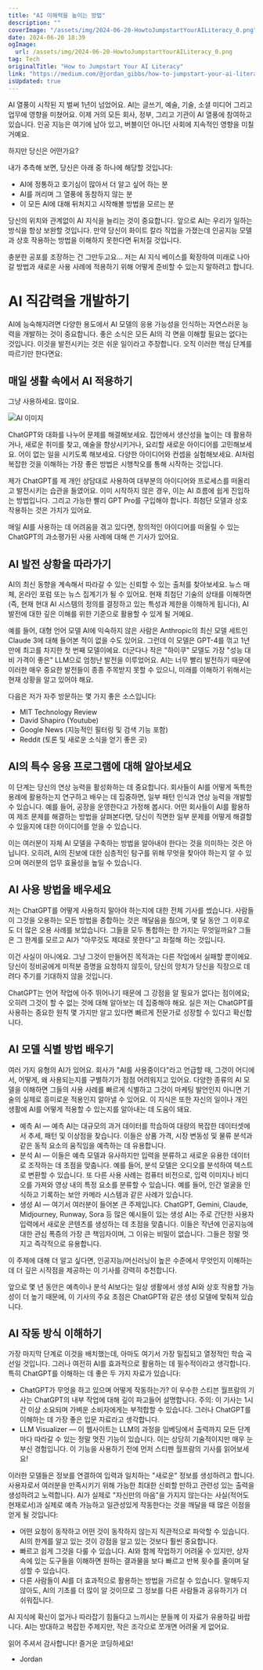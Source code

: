 ```yaml
---
title: "AI 이해력을 높이는 방법"
description: ""
coverImage: "/assets/img/2024-06-20-HowtoJumpstartYourAILiteracy_0.png"
date: 2024-06-20 18:39
ogImage: 
  url: /assets/img/2024-06-20-HowtoJumpstartYourAILiteracy_0.png
tag: Tech
originalTitle: "How to Jumpstart Your AI Literacy"
link: "https://medium.com/@jordan_gibbs/how-to-jumpstart-your-ai-literacy-45a7113ec198"
isUpdated: true
---
```






AI 열풍이 시작된 지 벌써 1년이 넘었어요. AI는 글쓰기, 예술, 기술, 소셜 미디어 그리고 업무에 영향을 미쳤어요. 이제 거의 모든 회사, 정부, 그리고 기관이 AI 열풍에 참여하고 있습니다. 인공 지능은 여기에 남아 있고, 버블이던 아니던 사회에 지속적인 영향을 미칠 거예요.

하지만 당신은 어떤가요?

내가 추측해 보면, 당신은 아래 중 하나에 해당할 것입니다:

- AI에 정통하고 호기심이 많아서 더 알고 싶어 하는 분
- AI를 꺼리며 그 열풍에 동참하지 않는 분
- 이 모든 AI에 대해 뒤처지고 시작해볼 방법을 모르는 분

<div class="content-ad"></div>

당신의 위치와 관계없이 AI 지식을 늘리는 것이 중요합니다. 앞으로 AI는 우리가 일하는 방식을 항상 보완할 것입니다. 만약 당신이 화이트 칼라 직업을 가졌는데 인공지능 모델과 상호 작용하는 방법을 이해하지 못한다면 뒤처질 것입니다.

충분한 공포를 조장하는 건 그만두고요... 저는 AI 지식 베이스를 확장하여 미래로 나아갈 방법과 새로운 사용 사례에 적용하기 위해 어떻게 준비할 수 있는지 말하려고 합니다.

# AI 직감력을 개발하기

AI에 능숙해지려면 다양한 용도에서 AI 모델의 응용 가능성을 인식하는 자연스러운 능력을 개발하는 것이 중요합니다. 좋은 소식은 모든 AI의 각 면을 이해할 필요는 없다는 것입니다. 이것을 발전시키는 것은 쉬운 일이라고 주장합니다. 오직 이러한 핵심 단계를 따르기만 한다면요:

<div class="content-ad"></div>

## 매일 생활 속에서 AI 적용하기

그냥 사용하세요. 많이요.

![AI 이미지](/assets/img/2024-06-20-HowtoJumpstartYourAILiteracy_0.png)

ChatGPT와 대화를 나누어 문제를 해결해보세요. 집안에서 생산성을 높이는 데 활용하거나, 새로운 취미를 찾고, 예술을 향상시키거나, 요리할 새로운 아이디어를 고민해보세요. 어이 없는 일을 시키도록 해보세요. 다양한 아이디어와 컨셉을 실험해보세요. AI처럼 복잡한 것을 이해하는 가장 좋은 방법은 시행착오를 통해 시작하는 것입니다.

<div class="content-ad"></div>

제가 ChatGPT를 제 개인 상담대로 사용하여 대부분의 아이디어와 프로세스를 떠올리고 발전시키는 습관을 들였어요. 이미 시작하지 않은 경우, 이는 AI 흐름에 쉽게 진입하는 방법입니다. 그리고 가능한 빨리 GPT Pro를 구입해야 합니다. 최첨단 모델과 상호 작용하는 것은 가치가 있어요.

매일 AI를 사용하는 데 어려움을 겪고 있다면, 창의적인 아이디어를 떠올릴 수 있는 ChatGPT의 과소평가된 사용 사례에 대해 쓴 기사가 있어요.

## AI 발전 상황을 따라가기

AI의 최신 동향을 계속해서 따라갈 수 있는 신뢰할 수 있는 출처를 찾아보세요. 뉴스 매체, 온라인 포럼 또는 뉴스 집계기가 될 수 있어요. 현재 최첨단 기술의 상태를 이해하면(즉, 현재 현대 AI 시스템의 정의를 결정하고 있는 특성과 제한을 이해하게 됩니다), AI 발전에 대한 깊은 이해를 위한 기준으로 활용할 수 있게 될 거예요.

<div class="content-ad"></div>

예를 들어, 대형 언어 모델 AI에 익숙하지 않은 사람은 Anthropic의 최신 모델 세트인 Claude 3에 대해 들어본 적이 없을 수도 있어요. 그런데 이 모델은 GPT-4를 꺾고 1년 만에 최고를 차지한 첫 번째 모델이에요. 더군다나 작은 "하이쿠" 모델도 가장 "성능 대비 가격이 좋은" LLM으로 엄청난 발전을 이루었어요. AI는 너무 빨리 발전하기 때문에 이러한 매우 중요한 발전들이 종종 주목받지 못할 수 있으니, 미래를 이해하기 위해서는 현재 상황을 알고 있어야 해요.

다음은 저가 자주 방문하는 몇 가지 좋은 소스입니다:

- MIT Technology Review
- David Shapiro (Youtube)
- Google News (지능적인 필터링 및 검색 기능 포함)
- Reddit (토론 및 새로운 소식을 얻기 좋은 곳)

## AI의 특수 응용 프로그램에 대해 알아보세요

<div class="content-ad"></div>

이 단계는 당신의 연상 능력을 활성화하는 데 중요합니다. 회사들이 AI를 어떻게 독특한 용례에 활용하는지 연구하고 배우는 데 집중하면, 일부 패턴 인식과 연상 능력을 개발할 수 있습니다. 예를 들어, 공장을 운영한다고 가정해 봅시다. 어떤 회사들이 AI를 활용하여 제조 문제를 해결하는 방법을 살펴본다면, 당신이 직면한 일부 문제를 어떻게 해결할 수 있을지에 대한 아이디어를 얻을 수 있습니다.

이는 여러분이 자체 AI 모델을 구축하는 방법을 알아내야 한다는 것을 의미하는 것은 아닙니다. 오히려, AI의 진보에 대한 심층적인 탐구를 위해 무엇을 찾아야 하는지 알 수 있으며 여러분의 업무 효율성을 높일 수 있습니다.

## AI 사용 방법을 배우세요

저는 ChatGPT를 어떻게 사용하지 말아야 하는지에 대한 전체 기사를 썼습니다. 사람들이 그것을 오용하는 모든 방법을 종합하는 것은 깨달음을 줬으며, 몇 달 동안 그 이후로도 더 많은 오용 사례를 보았습니다. 그들을 모두 통합하는 한 가지는 무엇일까요? 그들은 그 한계를 모르고 AI가 "아무것도 제대로 못한다"고 좌절해 하는 것입니다.

<div class="content-ad"></div>

이건 사실이 아니에요. 그냥 그것이 만들어진 목적과는 다른 작업에서 실패할 뿐이에요. 당신이 정비공에게 미적분 증명을 요청하지 않듯이, 당신의 망치가 당신을 직장으로 데려다 주기를 기대하지 않을 것입니다.

ChatGPT는 언어 작업에 아주 뛰어나기 때문에 그 강점을 알 필요가 없다는 점이에요; 오히려 그것이 할 수 없는 것에 대해 알아보는 데 집중해야 해요. 실은 저는 ChatGPT를 사용하는 중요한 원칙 몇 가지만 알고 있다면 빠르게 전문가로 성장할 수 있다고 확신합니다.

## AI 모델 식별 방법 배우기

여러 가지 유형의 AI가 있어요. 회사가 "AI를 사용중이다"라고 언급할 때, 그것이 어디에서, 어떻게, 왜 사용되는지를 구별하기가 점점 어려워지고 있어요. 다양한 종류의 AI 모델을 이해하면 그들의 사용 사례를 빠르게 식별하고 그것이 마케팅 발언인지 아니면 기술의 실제로 흥미로운 적용인지 알아낼 수 있어요. 이 지식은 또한 자신의 일이나 개인 생활에 AI를 어떻게 적용할 수 있는지를 알아내는 데 도움이 돼요.

<div class="content-ad"></div>

- 예측 AI — 예측 AI는 대규모의 과거 데이터를 학습하여 대량의 복잡한 데이터셋에서 추세, 패턴 및 이상점을 찾습니다. 이들은 상품 가격, 시장 변동성 및 물류 분석과 같은 동적 요소의 움직임을 예측하는 데 유용합니다.
- 분석 AI — 이들은 예측 모델과 유사하지만 입력을 분류하고 새로운 유용한 데이터로 조작하는 데 초점을 맞춥니다. 예를 들어, 분석 모델은 오디오를 분석하여 텍스트로 변환할 수 있습니다. 또 다른 사용 사례는 컴퓨터 비전으로, 입력 이미지나 비디오를 가져와 영상 내의 특정 요소를 분류할 수 있습니다. 예를 들어, 인간 얼굴을 인식하고 기록하는 보안 카메라 시스템과 같은 사례가 있습니다.
- 생성 AI — 여기서 여러분이 들어본 큰 주제입니다. ChatGPT, Gemini, Claude, Midjourney, Runway, Sora 등 많은 예시들이 있는 생성 AI는 주로 간단한 사용자 입력에서 새로운 콘텐츠를 생성하는 데 초점을 맞춥니다. 이들은 작년에 인공지능에 대한 관심 폭증의 가장 큰 책임자이며, 그 이유는 비밀이 없습니다. 그들은 정말 멋지고 즉각적으로 유용합니다.

이 주제에 대해 더 알고 싶다면, 인공지능/머신러닝이 높은 수준에서 무엇인지 이해하는 데 더 깊은 시작점을 제공하는 이 기사를 강력히 추천합니다.

앞으로 몇 년 동안은 예측이나 분석 AI보다는 일상 생활에서 생성 AI와 상호 작용할 가능성이 더 높기 때문에, 이 기사의 주요 초점은 ChatGPT와 같은 생성 모델에 맞춰져 있습니다.

## AI 작동 방식 이해하기

<div class="content-ad"></div>

가장 마지막 단계로 이것을 배치했는데, 아마도 여기서 가장 밀집되고 열정적인 학습 곡선일 것입니다. 그러나 여전히 AI를 효과적으로 활용하는 데 필수적이라고 생각합니다. 특히 ChatGPT를 이해하는 데 좋은 두 가지 자료가 있습니다:

- ChatGPT가 무엇을 하고 있으며 어떻게 작동하는가? 이 우수한 스티븐 월프람의 기사는 ChatGPT의 내부 작업에 대해 깊이 파고들어 설명합니다. 주의: 이 기사는 1시간 이상 소요되며 가벼운 소비자에게는 부적합할 수 있습니다. 그러나 ChatGPT를 이해하는 데 가장 좋은 입문 자료라고 생각합니다.
- LLM Visualizer — 이 웹사이트는 LLM의 과정을 임베딩에서 출력까지 모든 단계마다 따라갈 수 있는 정말 멋진 기능이 있습니다. 이는 상당히 기술적이지만 매우 눈부신 경험입니다. 이 기능을 사용하기 전에 먼저 스티펜 월프람의 기사를 읽어보세요!

이러한 모델들은 정보를 연결하여 입력과 일치하는 "새로운" 정보를 생성하려고 합니다. 사용자로서 여러분을 만족시키기 위해 가능한 최대한 신뢰할 만하고 관련성 있는 출력을 생성하려고 노력합니다. AI가 실제로 "자신만의 마음"을 가지지 않는다는 사실(적어도 현재로서)과 실제로 예측 가능하고 일관성있게 작동한다는 것을 깨달을 때 많은 이점을 얻게 될 것입니다:

- 어떤 요청이 동작하고 어떤 것이 동작하지 않는지 직관적으로 파악할 수 있습니다. AI의 한계를 알고 있는 것이 강점을 알고 있는 것보다 훨씬 중요합니다.
- 빠르고 쉽게 그것을 다룰 수 있습니다. AI와 함께 작업하기 어려울 수 있지만, 상자 속에 있는 도구들을 이해하면 원하는 결과물을 보다 빠르고 반복 횟수를 줄이며 달성할 수 있습니다.
- 다른 사람들이 AI를 더 효과적으로 활용하는 방법을 가르칠 수 있습니다. 말해두지 않아도, AI의 기초를 더 많이 알 것이므로 그 정보를 다른 사람들과 공유하기가 더 쉬워집니다.

<div class="content-ad"></div>

AI 지식에 확신이 없거나 따라잡기 힘들다고 느끼시는 분들께 이 자료가 유용하길 바랍니다. AI는 방대하고 복잡한 주제지만, 작은 조각으로 쪼개면 어려울 게 없어요.

읽어 주셔서 감사합니다! 즐거운 코딩하세요!

- Jordan